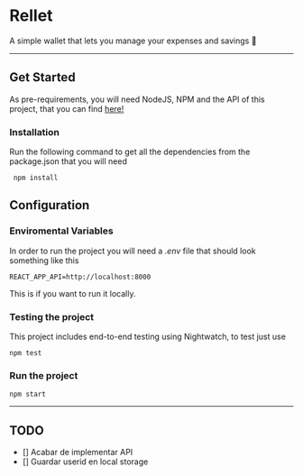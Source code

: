 # Rellet

A simple wallet that lets you manage your expenses and savings 👛

---
## Get Started

As pre-requirements, you will need NodeJS, NPM and the API of this project, that you can find [here!](https://github.com/LinkSake/rellet-api)

### Installation

Run the following command to get all the dependencies from the package.json that you will need

     npm install


## Configuration

### Enviromental Variables

In order to run the project you will need a _.env_ file that should look something like this

    REACT_APP_API=http://localhost:8000

This is if you want to run it locally.

### Testing the project

This project includes end-to-end testing using Nightwatch, to test just use

    npm test

### Run the project

    npm start

---
## TODO
- [] Acabar de implementar API
- [] Guardar userid en local storage